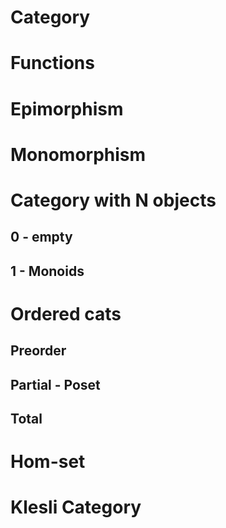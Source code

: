 # Category

# Functions

# Epimorphism

# Monomorphism

# Category with N objects

## 0 - empty

## 1 - Monoids

# Ordered cats

## Preorder

## Partial - Poset

## Total

# Hom-set

# Klesli Category
